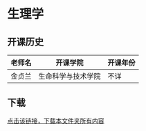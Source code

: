 # 生理学

## 开课历史

| 老师名 | 开课学院           | 开课年份 |
| ------ | ------------------ | -------- |
| 金贞兰 | 生命科学与技术学院 | 不详     |

## 下载

[点击该链接，下载本文件夹所有内容](https://xovee.github.io/gitzip/?https://github.com/UESTC-Course/uestc-course/tree/master/课程目录/生理学)
